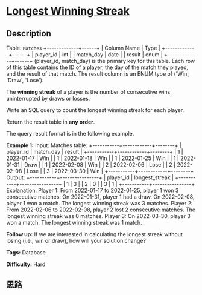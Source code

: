 # [Longest Winning Streak][title]

## Description

Table: `Matches`
            +-------------+------+    | Column Name | Type |    +-------------+------+    | player_id   | int  |    | match_day   | date |    | result      | enum |    +-------------+------+    (player_id, match_day) is the primary key for this table.    Each row of this table contains the ID of a player, the day of the match they played, and the result of that match.    The result column is an ENUM type of ('Win', 'Draw', 'Lose').    



The **winning streak** of a player is the number of consecutive wins
uninterrupted by draws or losses.

Write an SQL query to count the longest winning streak for each player.

Return the result table in **any order**.

The query result format is in the following example.



**Example 1:**
            Input:     Matches table:    +-----------+------------+--------+    | player_id | match_day  | result |    +-----------+------------+--------+    | 1         | 2022-01-17 | Win    |    | 1         | 2022-01-18 | Win    |    | 1         | 2022-01-25 | Win    |    | 1         | 2022-01-31 | Draw   |    | 1         | 2022-02-08 | Win    |    | 2         | 2022-02-06 | Lose   |    | 2         | 2022-02-08 | Lose   |    | 3         | 2022-03-30 | Win    |    +-----------+------------+--------+    Output:     +-----------+----------------+    | player_id | longest_streak |    +-----------+----------------+    | 1         | 3              |    | 2         | 0              |    | 3         | 1              |    +-----------+----------------+    Explanation:     Player 1:    From 2022-01-17 to 2022-01-25, player 1 won 3 consecutive matches.    On 2022-01-31, player 1 had a draw.    On 2022-02-08, player 1 won a match.    The longest winning streak was 3 matches.        Player 2:    From 2022-02-06 to 2022-02-08, player 2 lost 2 consecutive matches.    The longest winning streak was 0 matches.        Player 3:    On 2022-03-30, player 3 won a match.    The longest winning streak was 1 match.    



**Follow up:** If we are interested in calculating the longest streak without
losing (i.e., win or draw), how will your solution change?


**Tags:** Database

**Difficulty:** Hard

## 思路

[title]: https://leetcode-cn.com/problems/longest-winning-streak
